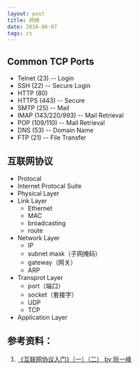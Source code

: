 ```yaml
---
layout: post
title: 网络
date: 2016-06-07
tags: cs
---
```


## Common TCP Ports

- Telnet (23) -- Login
- SSH (22) -- Secure Login
- HTTP (80)
- HTTPS (443) -- Secure
- SMTP (25) -- Mail
- IMAP (143/220/993) -- Mail Retrieval
- POP (109/110) -- Mail Retrieval
- DNS (53) -- Domain Name
- FTP (21) -- File Transfer

## 互联网协议

- Protocal
- Internet Protocal Suite
- Physical Layer
- Link Layer
	- Ethernet
	- MAC
	- broadcasting
	- route
- Network Layer
	- IP
	- subnet mask（子网掩码）
	- gateway（网关）
	- ARP
- Transprot Layer
	- port（端口）
	- socket（套接字）
	- UDP
	- TCP
- Application Layer

## 参考资料：

1. [《互联网协议入门》（一）（二） by 阮一峰](http://www.ruanyifeng.com/blog/2012/05/internet_protocol_suite_part_i.html)